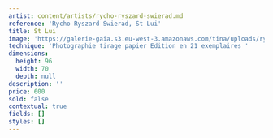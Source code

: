 ```yaml
---
artist: content/artists/rycho-ryszard-swierad.md
reference: 'Rycho Ryszard Swierad, St Lui'
title: St Lui
image: 'https://galerie-gaia.s3.eu-west-3.amazonaws.com/tina/uploads/rycho-ryszard-swierad/st-lui.jpg'
technique: 'Photographie tirage papier Edition en 21 exemplaires '
dimensions:
  height: 96
  width: 70
  depth: null
description: ''
price: 600
sold: false
contextual: true
fields: []
styles: []
---
```


